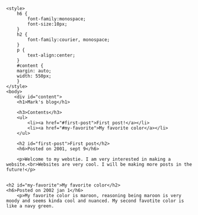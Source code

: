 <html>
    <head>
        <meta charset="utf-8">
        <title>Project: website</title>
    </head>
    
    <style>
        h6 {
            font-family:monospace;
            font-size:10px;
        }
        h2 {
            font-family:courier, monospace;
        }
        p {
            text-align:center;
        }
        #content {
        margin: auto;
        width: 550px;
        }
    </style>
    <body>
       <div id="content"> 
        <h1>Mark's blog</h1>

        <h3>Contents</h3>
        <ul>
            <li><a href="#first-post">First post!</a></li>
            <li><a href="#my-favorite">My favorite color</a></li>
        </ul>
        
        <h2 id="first-post">First post</h2>
        <h6>Posted on 2001, sept 9</h6>
        
        <p>Welcome to my webstie. I am very interested in making a website.<br>Websites are very cool. I will be making more posts in the future!</p>
        
    
    <h2 id="my-favorite">My favorite color</h2>
    <h6>Posted on 2002 jan 1</h6>
        <p>My favorite color is maroon, reasoning being maroon is very moody and seems kinda cool and nuanced. My second favotite color is like a navy green. 
</div>
